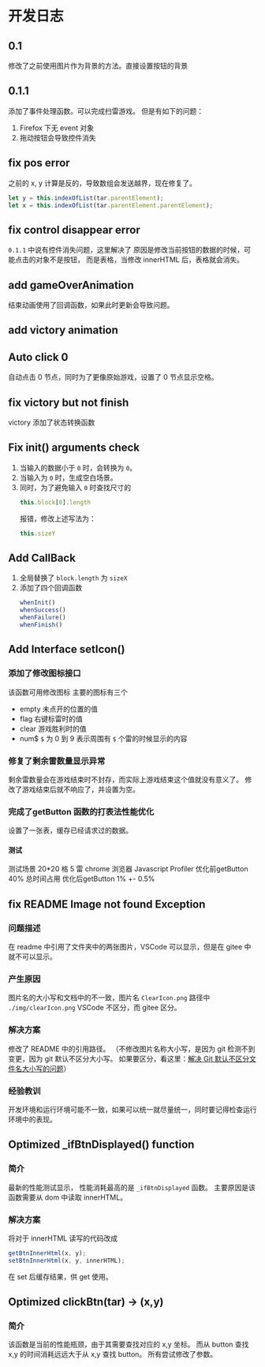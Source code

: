 # 开发日志
## 0.1
修改了之前使用图片作为背景的方法。直接设置按钮的背景

## 0.1.1
添加了事件处理函数。可以完成扫雷游戏。
但是有如下的问题：
1. Firefox 下无 event 对象
2. 拖动按钮会导致控件消失

## fix pos error
之前的 x, y 计算是反的，导致数组会发送越界，现在修复了。
```js
let y = this.indexOfList(tar.parentElement);
let x = this.indexOfList(tar.parentElement.parentElement);
```

## fix control disappear error
`0.1.1` 中说有控件消失问题，这里解决了
原因是修改当前按钮的数据的时候，可能点击的对象不是按钮，
而是表格，当修改 innerHTML 后，表格就会消失。

## add gameOverAnimation
结束动画使用了回调函数，如果此时更新会导致问题。

## add victory animation

## Auto click 0
自动点击 0 节点，同时为了更像原始游戏，设置了 0 节点显示空格。

## fix victory but not finish
victory 添加了状态转换函数


## Fix init() arguments check
1. 当输入的数据小于 `0` 时，会转换为 `0`。
2. 当输入为 `0` 时，生成空白场景。
3. 同时，为了避免输入 `0` 时查找尺寸的
    ```js
    this.block[0].length
    ```
    报错，修改上述写法为：
    ```js
    this.sizeY
    ```


## Add CallBack
1. 全局替换了 `block.length` 为 `sizeX`
2. 添加了四个回调函数
    ```js
    whenInit()
    whenSuccess()
    whenFailure()
    whenFinish()
    ```


## Add Interface setIcon()
### 添加了修改图标接口
该函数可用修改图标
主要的图标有三个
- empty  未点开的位置的值
- flag  右键标雷时的值
- clear  游戏胜利时的值
- num$  `$` 为 0 到 9 表示周围有 `$` 个雷的时候显示的内容

### 修复了剩余雷数量显示异常
剩余雷数量会在游戏结束时不封存，而实际上游戏结束这个值就没有意义了。
修改了游戏结束后就不响应了，并设置为空。

### 完成了getButton 函数的打表法性能优化
设置了一张表，缓存已经请求过的数据。
#### 测试
测试场景 20*20 格 5 雷
chrome 浏览器
Javascript Profiler
优化前getButton 40% 总时间占用
优化后getButton 1% +- 0.5% 

## fix README Image not found Exception
### 问题描述
在 readme 中引用了文件夹中的两张图片，VSCode 可以显示，但是在 gitee 中就不可以显示。

### 产生原因
图片名的大小写和文档中的不一致，图片名 `ClearIcon.png` 路径中 `./img/clearIcon.png`
VSCode 不区分，而 gitee 区分。

### 解决方案
修改了 README 中的引用路径。
（不修改图片名称大小写，是因为 git 检测不到变更，因为 git 默认不区分大小写。
如果要区分，看这里：[解决 Git 默认不区分文件名大小写的问题](https://www.jianshu.com/p/df0b0e8bcf9b)）

### 经验教训
开发环境和运行环境可能不一致，如果可以统一就尽量统一，同时要记得检查运行环境中的表现。


## Optimized _ifBtnDisplayed() function
### 简介
最新的性能测试显示，
性能消耗最高的是 `_ifBtnDisplayed` 函数。
主要原因是该函数需要从 dom 中读取 innerHTML。

### 解决方案
将对于 innerHTML 读写的代码改成
```js
getBtnInnerHtml(x, y);
setBtnInnerHtml(x, y, innerHTML);
```
在 set 后缓存结果，供 get 使用。


## Optimized clickBtn(tar) -> (x,y)
### 简介
该函数是当前的性能瓶颈，由于其需要查找对应的 x,y 坐标。
而从 button 查找 x,y 的时间消耗远远大于从 x,y 查找 button。
所有尝试修改了参数。


